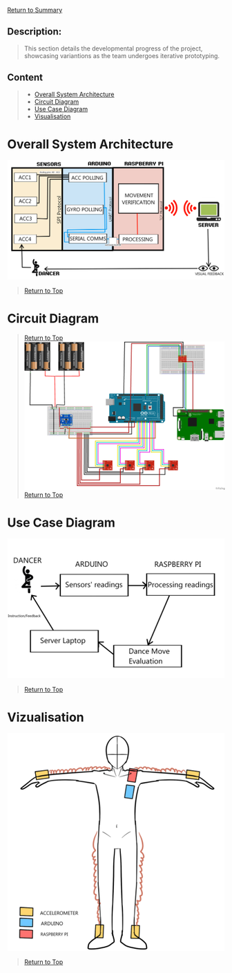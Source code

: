 [Return to Summary][return]

## Description:

> This section details the developmental progress of the project, showcasing variantions as the team undergoes iterative prototyping. 

## Content
> * [Overall System Architecture](#overall-system-architecture)
> * [Circuit Diagram](#circuit-diagram)
> * [Use Case Diagram](#use-case-diagram)
> * [Visualisation](#visualisation)

# Overall System Architecture
![](images/sys_architecture.png) 
> [Return to Top](#content)
# Circuit Diagram 
> [Return to Top](#content)
![](images/fritzing_circuit.png)
> [Return to Top](#content)
# Use Case Diagram
![](images/use_case_diagram.png)
> [Return to Top](#content)
# Vizualisation
![](images/wearable_draft.png)
> [Return to Top](#content)

[return]: https://github.com/cardboardcode/dancedance